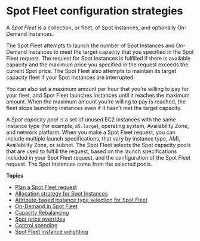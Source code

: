 # Spot Fleet configuration strategies<a name="how-spot-fleet-works"></a>

A *Spot Fleet* is a collection, or fleet, of Spot Instances, and optionally On\-Demand Instances\. 

The Spot Fleet attempts to launch the number of Spot Instances and On\-Demand Instances to meet the target capacity that you specified in the Spot Fleet request\. The request for Spot Instances is fulfilled if there is available capacity and the maximum price you specified in the request exceeds the current Spot price\. The Spot Fleet also attempts to maintain its target capacity fleet if your Spot Instances are interrupted\.

You can also set a maximum amount per hour that you’re willing to pay for your fleet, and Spot Fleet launches instances until it reaches the maximum amount\. When the maximum amount you're willing to pay is reached, the fleet stops launching instances even if it hasn’t met the target capacity\.

A *Spot capacity pool* is a set of unused EC2 instances with the same instance type \(for example, `m5.large`\), operating system, Availability Zone, and network platform\. When you make a Spot Fleet request, you can include multiple launch specifications, that vary by instance type, AMI, Availability Zone, or subnet\. The Spot Fleet selects the Spot capacity pools that are used to fulfill the request, based on the launch specifications included in your Spot Fleet request, and the configuration of the Spot Fleet request\. The Spot Instances come from the selected pools\.

**Topics**
+ [Plan a Spot Fleet request](plan-spot-fleet.md)
+ [Allocation strategy for Spot Instances](spot-fleet-allocation-strategy.md)
+ [Attribute\-based instance type selection for Spot Fleet](spot-fleet-attribute-based-instance-type-selection.md)
+ [On\-Demand in Spot Fleet](on-demand-in-spot.md)
+ [Capacity Rebalancing](spot-fleet-capacity-rebalance.md)
+ [Spot price overrides](spot-price-overrides.md)
+ [Control spending](spot-fleet-control-spending.md)
+ [Spot Fleet instance weighting](spot-instance-weighting.md)